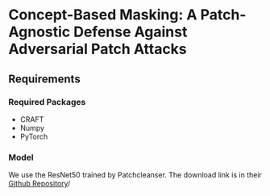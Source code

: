 # Concept-Based Masking: A Patch-Agnostic Defense Against Adversarial Patch Attacks

## Requirements

### Required Packages
 - CRAFT
 - Numpy
 - PyTorch

### Model
We use the ResNet50 trained by Patchcleanser. The download link is in their [Github Repository](https://github.com/inspire-group/PatchCleanser)/ 
